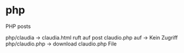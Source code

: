 # php
PHP posts

php/claudia → claudia.html ruft auf post claudio.php auf → Kein Zugriff
php/claudio.php → download claudio.php File
